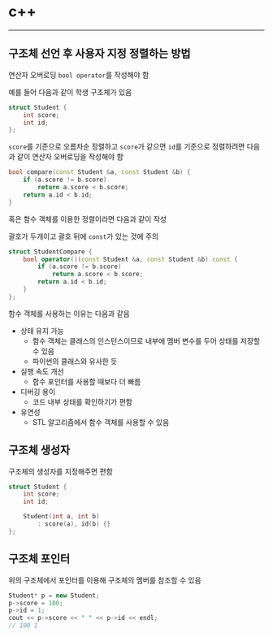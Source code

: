 # c++
---
## 구조체 선언 후 사용자 지정 정렬하는 방법

연산자 오버로딩 `bool operator`를 작성해야 함

예를 들어 다음과 같이 학생 구조체가 있음

```c++
struct Student {
    int score;
    int id;
};
```

`score`를 기준으로 오름차순 정렬하고 `score`가 같으면 `id`를 기준으로 정렬하려면 다음과 같이 연산자 오버로딩을 작성해야 함

```c++
bool compare(const Student &a, const Student &b) {
    if (a.score != b.score)
        return a.score < b.score;
    return a.id < b.id;
}
```

혹은 함수 객체를 이용한 정렬이라면 다음과 같이 작성

괄호가 두개이고 괄호 뒤에 `const`가 있는 것에 주의

```c++
struct StudentCompare {
	bool operator()(const Student &a, const Student &b) const {
		if (a.score != b.score)
			return a.score < b.score;
		return a.id < b.id;
	}
};
```

함수 객체를 사용하는 이유는 다음과 같음

- 상태 유지 가능
  - 함수 객체는 클래스의 인스턴스이므로 내부에 멤버 변수를 두어 상태를 저장할 수 있음
  - 파이썬의 클래스와 유사한 듯
- 실행 속도 개선
  - 함수 포인터를 사용할 때보다 더 빠름
- 디버깅 용이
  - 코드 내부 상태를 확인하기가 편함
- 유연성
  - STL 알고리즘에서 함수 객체를 사용할 수 있음

## 구조체 생성자

구조체의 생성자를 지정해주면 편함

```c++
struct Student {
    int score;
    int id;

    Student(int a, int b)
        : score(a), id(b) {}
};
```

## 구조체 포인터

위의 구조체에서 포인터를 이용해 구조체의 멤버를 참조할 수 있음

```c++
Student* p = new Student;
p->score = 100;
p->id = 1;
cout << p->score << " " << p->id << endl;
// 100 1
```
